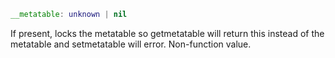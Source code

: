 ```Lua
__metatable: unknown | nil
```
If present, locks the metatable so getmetatable will return this instead of the metatable and setmetatable will error. Non-function value.